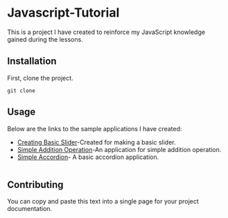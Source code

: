  # Javascript-Tutorial           
This is a project I have created to reinforce my JavaScript knowledge gained during the lessons.
## Installation
First, clone the project.  

``` 
git clone
```
## Usage 
Below are the links to the sample applications I have created:

- [Creating Basic Slider](https://creating-basic-slider.netlify.app/)-Created for making a basic slider.
- [Simple Addition Operation](https://simple-addition-operation.netlify.app/)-An application for simple addition operation.
- [Simple Accordion](https://basic-accordion.netlify.app/)- A basic accordion application.


```

```
## Contributing

You can copy and paste this text into a single page for your project documentation.


